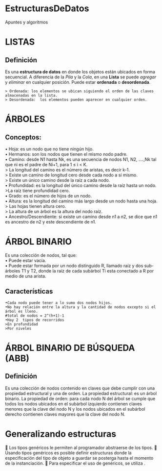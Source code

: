 # EstructurasDeDatos
Apuntes y algoritmos

# LISTAS
  ## Definición
  Es una **estructura de datos** en donde los objetos están ubicados en forma secuencial. A diferencia de la *Pila*  y la *Cola*, en una **Lista** se puede *agregar* y *eliminar* en cualquier posición. 
  Puede estar **ordenada**  o **desordenada**. 
  
    > Ordenada: los elementos se ubican siguiendo el orden de las claves almacenadas en la lista.
    > Desordenada:  los elementos pueden aparecer en cualquier orden.
    
# ÁRBOLES
## Conceptos:
   •	Hoja:  es un nodo que no tiene ningún hijo. <br>
•	Hermanos: son los nodos que tienen el mismo nodo padre. <br>
•	Camino: desde N1 hasta Nk, es una secuencia de nodos N1, N2, ….,Nk tal que ni es el padre de Ni+1, para 1 ≤ i < K. <br>
	> La longitud del camino es el número de aristas, es decir k-1. <br>
	> Existe un camino de longitud cero desde cada nodo a sí mismo. <br>
	> Existe un único camino desde la raíz a cada nodo. <br>
•	Profundidad: es la longitud del único camino desde la raíz hasta un nodo. <br>
	>La raíz tiene profundidad cero. <br>
•	Grado: es el número de hijos de un nodo. <br> 
•	Altura: es la longitud del camino más largo desde un nodo hasta una hoja. <br>
	> Las hojas tienen altura cero. <br>
	> La altura de un árbol es la altura del nodo raíz. <br> 
•	Ancestro/Descendiente: si existe un camino desde n1 a n2, se dice que n1 es ancestro de n2 y este descendiente de n1. <br>


# ÁRBOL BINARIO
Es una colección de nodos, tal que: <br>
	•	Puede estar vacía. <br>
	•	Puede estar formada por un nodo distinguido R, llamado raíz y dos sub-árboles T1 y T2, donde la raíz de cada subárbol Ti  esta conectado a R por medio de una arista. <br>
	
## Características	
	•Cada nodo puede tener a lo sumo dos nodos hijos.
	•No hay relación entre la altura y la cantidad de nodos excepto si el árbol es lleno.
	#total de nodos = 2^(h+1)-1
	•Hay 2  tipos de recorridos
	>En profundidad
	>Por niveles

# ÁRBOL BINARIO DE BÚSQUEDA (ABB)
## Definición
Es una colección de nodos contenido en claves que debe cumplir con una propiedad estructural y una de  orden.
	La propiedad estructural: es un árbol binario.
	La propiedad de orden: para cada nodo N del árbol se cumple que todos los nodos ubicados en el subárbol izquierdo contienen claves menores  que la clave del nodo N y los nodos ubicados en el subárbol derecho contienen claves mayores  que la clave del nodo N.

# Generalizando estructuras
	Los tipos genéricos le permiten al programador abstraerse de los tipos.
	Usando tipos genéricos  es posible definir estructuras donde la especificación del tipo de objeto a guardar se posterga hasta el momento de la instanciación.
	Para especificar el uso de genéricos, se utiliza <tipo>.

